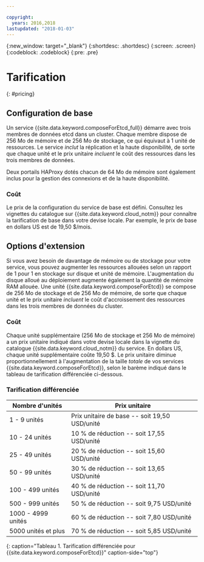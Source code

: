 ```yaml
---

copyright:
  years: 2016,2018
lastupdated: "2018-01-03"
---
```


{:new_window: target="_blank"}
{:shortdesc: .shortdesc}
{:screen: .screen}
{:codeblock: .codeblock}
{:pre: .pre}

# Tarification
{: #pricing}

## Configuration de base
Un service {{site.data.keyword.composeForEtcd_full}} démarre avec trois membres de données etcd dans un cluster. Chaque membre dispose de 256 Mo de mémoire et de 256 Mo de stockage, ce qui équivaut à 1 unité de ressources. Le service _inclut_ la réplication et la haute disponibilité, de sorte que chaque unité et le prix unitaire _incluent_ le coût des ressources dans les trois membres de données.

Deux portails HAProxy dotés chacun de 64 Mo de mémoire sont également inclus pour la gestion des connexions et de la haute disponibilité.

### Coût
Le prix de la configuration du service de base est défini. Consultez les vignettes du catalogue sur {{site.data.keyword.cloud_notm}} pour connaître la tarification de base dans votre devise locale. Par exemple, le prix de base en dollars US est de 19,50 $/mois.

## Options d'extension
Si vous avez besoin de davantage de mémoire ou de stockage pour votre service, vous pouvez augmenter les ressources allouées selon un rapport de 1 pour 1 en stockage sur disque et unité de mémoire. L'augmentation du disque alloué au déploiement augmente également la quantité de mémoire RAM allouée. Une unité {{site.data.keyword.composeForEtcd}} se compose de 256 Mo de stockage et de 256 Mo de mémoire, de sorte que chaque unité et le prix unitaire _incluent_ le coût d'accroissement des ressources dans les trois membres de données du cluster. 

### Coût
Chaque unité supplémentaire (256 Mo de stockage et 256 Mo de mémoire) a un prix unitaire indiqué dans votre devise locale dans la vignette du catalogue {{site.data.keyword.cloud_notm}} du service. En dollars US, chaque unité supplémentaire coûte 19,50 $. Le prix unitaire diminue proportionnellement à l'augmentation de la taille _totale_ de vos services {{site.data.keyword.composeForEtcd}}, selon le barème indiqué dans le tableau de tarification différenciée ci-dessous.

### Tarification différenciée
Nombre d'unités|Prix unitaire
----------|-----------
1 - 9 unités|Prix unitaire de base -- soit 19,50 USD/unité
10 - 24 unités|10 % de réduction -- soit 17,55 USD/unité
25 - 49 unités|20 % de réduction -- soit 15,60 USD/unité
50 - 99 unités|30 % de réduction -- soit 13,65 USD/unité
100 - 499 unités|40 % de réduction -- soit 11,70 USD/unité
500 - 999 unités|50 % de réduction -- soit 9,75 USD/unité
1000 - 4999 unités|60 % de réduction -- soit 7,80 USD/unité
5000 unités et plus|70 % de réduction -- soit 5,85 USD/unité
{: caption="Tableau 1. Tarification différenciée pour {{site.data.keyword.composeForEtcd}}" caption-side="top"}
